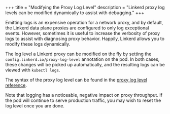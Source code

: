 +++
title = "Modifying the Proxy Log Level"
description = "Linkerd proxy log levels can be modified dynamically to assist with debugging."
+++

Emitting logs is an expensive operation for a network proxy, and by default,
the Linkerd data plane proxies are configured to only log exceptional events.
However, sometimes it is useful to increase the verbosity of proxy logs to
assist with diagnosing proxy behavior. Happily, Linkerd allows you to modify
these logs dynamically.

The log level a Linkerd proxy can be modified on the fly by setting the
`config.linkerd.io/proxy-log-level` annotation on the pod.  In both cases,
these changes will be picked up automatically, and the resulting logs can be
viewed with `kubectl logs`.

The syntax of the proxy log level can be found in the [proxy log level
reference](/2/reference/proxy-log-level/).

Note that logging has a noticeable, negative impact on proxy throughput. If the
pod will continue to serve production traffic, you may wish to reset the log
level once you are done.
